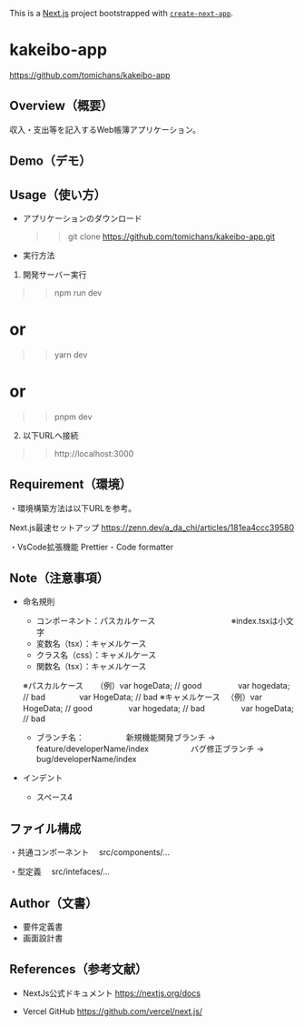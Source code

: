 This is a [Next.js](https://nextjs.org/) project bootstrapped with [`create-next-app`](https://github.com/vercel/next.js/tree/canary/packages/create-next-app).

# kakeibo-app
https://github.com/tomichans/kakeibo-app

## Overview（概要）
収入・支出等を記入するWeb帳簿アプリケーション。

## Demo（デモ）

## Usage（使い方）
- アプリケーションのダウンロード
  >> git clone https://github.com/tomichans/kakeibo-app.git

- 実行方法
1. 開発サーバー実行
  >> npm run dev
# or
  >> yarn dev
# or
  >> pnpm dev

2. 以下URLへ接続
  >> http://localhost:3000

## Requirement（環境）
・環境構築方法は以下URLを参考。

Next.js最速セットアップ
https://zenn.dev/a_da_chi/articles/181ea4ccc39580

・VsCode拡張機能
Prettier - Code formatter

## Note（注意事項）
- 命名規則
  - コンポーネント：パスカルケース
　　　　　　　　　 ※index.tsxは小文字
  - 変数名（tsx）：キャメルケース
  - クラス名（css）：キャメルケース
  - 関数名（tsx）：キャメルケース

  ※パスカルケース
　 （例）var hogeData; // good
　 　　　var hogedata; // bad
 　　　　var HogeData; // bad
  ※キャメルケース
 　（例）var HogeData; // good
　 　　　var hogedata; // bad
　 　　　var hogeData; // bad

  - ブランチ名：
　　　　　新規機能開発ブランチ → feature/developerName/index
　　　　　バグ修正ブランチ → bug/developerName/index

- インデント
  - スペース4

## ファイル構成
・共通コンポーネント
　src/components/...

・型定義
　src/intefaces/...

## Author（文書）
- 要件定義書
- 画面設計書

## References（参考文献）
- NextJs公式ドキュメント
https://nextjs.org/docs

- Vercel GitHub
https://github.com/vercel/next.js/

